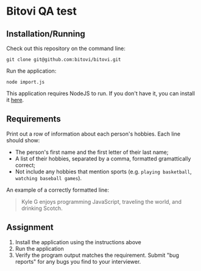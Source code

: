 # Bitovi QA test

## Installation/Running

Check out this repository on the command line:

```git clone git@github.com:bitovi/bitovi.git```

Run the application:

```node import.js```

This application requires NodeJS to run. If you don't have it, you can install it [here](https://nodejs.org/en/download/).

## Requirements

Print out a row of information about each person's hobbies. Each line should show:

- The person's first name and the first letter of their last name;
- A list of their hobbies, separated by a comma, formatted gramattically correct;
- Not include any hobbies that mention sports (e.g. `playing basketball`, `watching baseball games`).

An example of a correctly formatted line:

> Kyle G enjoys programming JavaScript, traveling the world, and drinking Scotch.

## Assignment

1. Install the application using the instructions above
2. Run the application
3. Verify the program output matches the requirement. Submit "bug reports" for any bugs you find to your interviewer.
